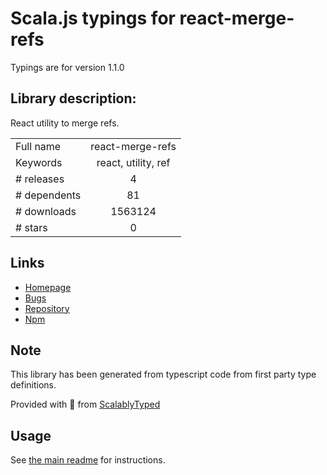
# Scala.js typings for react-merge-refs

Typings are for version 1.1.0

## Library description:
React utility to merge refs.

|                    |                 |
| ------------------ | :-------------: |
| Full name          | react-merge-refs |
| Keywords           | react, utility, ref |
| # releases         | 4 |
| # dependents       | 81 |
| # downloads        | 1563124 |
| # stars            | 0 |

## Links
- [Homepage](https://github.com/gregberge/react-merge-refs#readme)
- [Bugs](https://github.com/gregberge/react-merge-refs/issues)
- [Repository](https://github.com/gregberge/react-merge-refs)
- [Npm](https://www.npmjs.com/package/react-merge-refs)
    


## Note
This library has been generated from typescript code from first party type definitions.

Provided with :purple_heart: from [ScalablyTyped](https://github.com/oyvindberg/ScalablyTyped)

## Usage
See [the main readme](../../readme.md) for instructions.


